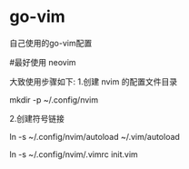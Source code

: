 # go-vim
自己使用的go-vim配置

#最好使用 neovim

大致使用步骤如下:
1.创建 nvim 的配置文件目录
  
  mkdir -p ~/.config/nvim

2.创建符号链接
  
  ln -s ~/.config/nvim/autoload ~/.vim/autoload
  
  ln -s ~/.config/nvim/.vimrc init.vim
